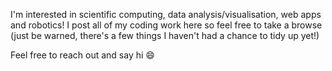 I'm interested in scientific computing, data analysis/visualisation, web apps and robotics!
I post all of my coding work here so feel free to take a browse (just be warned, there's a few things I haven't
had a chance to tidy up yet!)

Feel free to reach out and say hi :smile:
